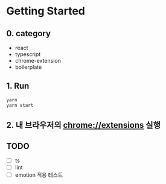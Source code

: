 # Getting Started

## 0. category

-   react
-   typescript
-   chrome-extension
-   boilerplate

## 1. Run

    yarn
    yarn start

## 2. 내 브라우저의 [chrome://extensions](chrome://extensions/) 실행

## TODO

-   [ ] ts
-   [ ] lint
-   [ ] emotion 적용 테스트
